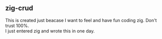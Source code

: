 ## zig-crud
This is created just beacase I want to feel and have fun coding zig.
Don't trust 100%.<br />
I just entered zig and wrote this in one day.
